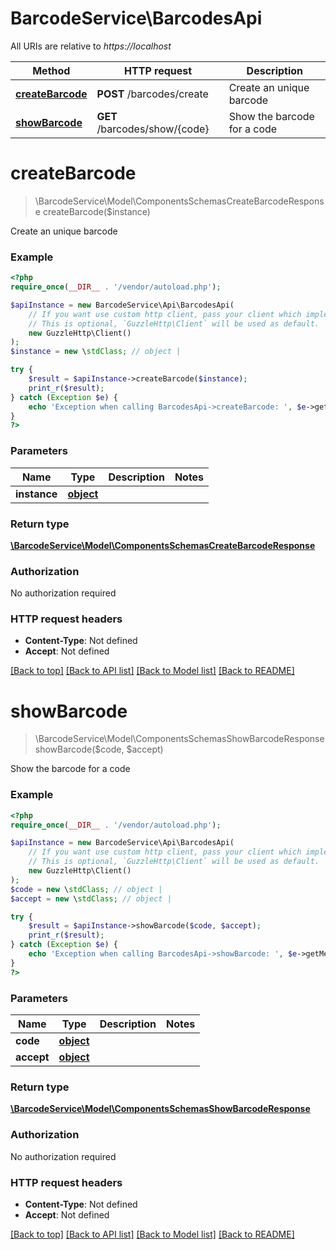 # BarcodeService\BarcodesApi

All URIs are relative to *https://localhost*

Method | HTTP request | Description
------------- | ------------- | -------------
[**createBarcode**](BarcodesApi.md#createBarcode) | **POST** /barcodes/create | Create an unique barcode
[**showBarcode**](BarcodesApi.md#showBarcode) | **GET** /barcodes/show/{code} | Show the barcode for a code


# **createBarcode**
> \BarcodeService\Model\ComponentsSchemasCreateBarcodeResponse createBarcode($instance)

Create an unique barcode

### Example
```php
<?php
require_once(__DIR__ . '/vendor/autoload.php');

$apiInstance = new BarcodeService\Api\BarcodesApi(
    // If you want use custom http client, pass your client which implements `GuzzleHttp\ClientInterface`.
    // This is optional, `GuzzleHttp\Client` will be used as default.
    new GuzzleHttp\Client()
);
$instance = new \stdClass; // object | 

try {
    $result = $apiInstance->createBarcode($instance);
    print_r($result);
} catch (Exception $e) {
    echo 'Exception when calling BarcodesApi->createBarcode: ', $e->getMessage(), PHP_EOL;
}
?>
```

### Parameters

Name | Type | Description  | Notes
------------- | ------------- | ------------- | -------------
 **instance** | [**object**](../Model/.md)|  |

### Return type

[**\BarcodeService\Model\ComponentsSchemasCreateBarcodeResponse**](../Model/ComponentsSchemasCreateBarcodeResponse.md)

### Authorization

No authorization required

### HTTP request headers

 - **Content-Type**: Not defined
 - **Accept**: Not defined

[[Back to top]](#) [[Back to API list]](../../README.md#documentation-for-api-endpoints) [[Back to Model list]](../../README.md#documentation-for-models) [[Back to README]](../../README.md)

# **showBarcode**
> \BarcodeService\Model\ComponentsSchemasShowBarcodeResponse showBarcode($code, $accept)

Show the barcode for a code

### Example
```php
<?php
require_once(__DIR__ . '/vendor/autoload.php');

$apiInstance = new BarcodeService\Api\BarcodesApi(
    // If you want use custom http client, pass your client which implements `GuzzleHttp\ClientInterface`.
    // This is optional, `GuzzleHttp\Client` will be used as default.
    new GuzzleHttp\Client()
);
$code = new \stdClass; // object | 
$accept = new \stdClass; // object | 

try {
    $result = $apiInstance->showBarcode($code, $accept);
    print_r($result);
} catch (Exception $e) {
    echo 'Exception when calling BarcodesApi->showBarcode: ', $e->getMessage(), PHP_EOL;
}
?>
```

### Parameters

Name | Type | Description  | Notes
------------- | ------------- | ------------- | -------------
 **code** | [**object**](../Model/.md)|  |
 **accept** | [**object**](../Model/.md)|  |

### Return type

[**\BarcodeService\Model\ComponentsSchemasShowBarcodeResponse**](../Model/ComponentsSchemasShowBarcodeResponse.md)

### Authorization

No authorization required

### HTTP request headers

 - **Content-Type**: Not defined
 - **Accept**: Not defined

[[Back to top]](#) [[Back to API list]](../../README.md#documentation-for-api-endpoints) [[Back to Model list]](../../README.md#documentation-for-models) [[Back to README]](../../README.md)

